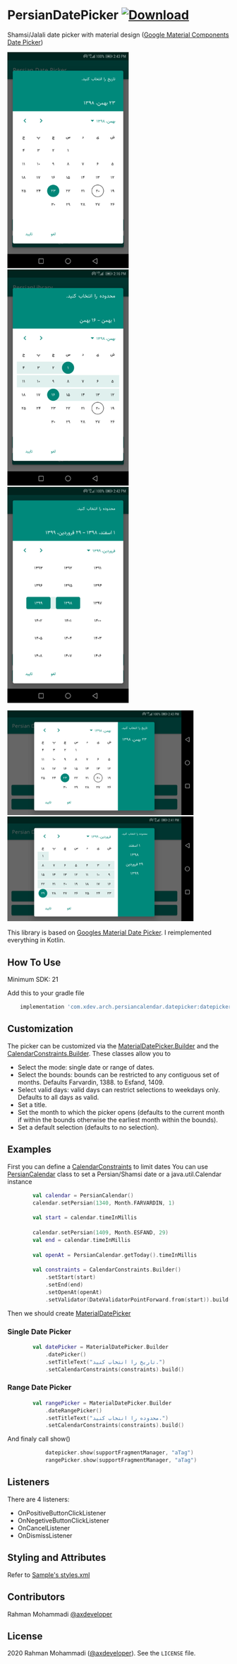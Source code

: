# PersianDatePicker [ ![Download](https://api.bintray.com/packages/xdeveloper/PersianDatePicker/com.xdev.arch.persiancalendar.datepicker/images/download.svg) ](https://bintray.com/xdeveloper/PersianDatePicker/com.xdev.arch.persiancalendar.datepicker/_latestVersion)
Shamsi/Jalali date picker with material design ([Google Material Components Date Picker](https://github.com/material-components/material-components-android))

<p>
<img src="screenshots/date_picker_portrait.png" alt="Single Selection Demo Portrait" width="275"/>&emsp;
<img src="screenshots/range_picker_portrait.png" alt="Range Selection Demo Portrait" width="275"/>&emsp;
<img src="screenshots/range_picker_year_portrait.png" alt="Range Selection Year Demo Portrait" width="275"/>
</p>

<p>
<img src="screenshots/date_picker_land.png" alt="Single Selection Demo Land" width="422" />&emsp;
<img src="screenshots/range_picker_land.png" alt="Range Selection Demo Land" width="422" />
</p>

This library is based on [Googles Material Date Picker](https://github.com/material-components/material-components-android).
I reimplemented everything in Kotlin.

## How To Use
Minimum SDK: 21

Add this to your gradle file
```groovy
    implementation 'com.xdev.arch.persiancalendar.datepicker:datepicker:0.3.2'
```

## Customization
The picker can be customized via the [MaterialDatePicker.Builder](https://github.com/axdeveloper/PersianDatePicker/blob/master/persiancalendar/src/main/java/com/xdev/arch/persiancalendar/datepicker/MaterialDatePicker.kt)
and the
[CalendarConstraints.Builder](https://github.com/axdeveloper/PersianDatePicker/blob/master/persiancalendar/src/main/java/com/xdev/arch/persiancalendar/datepicker/CalendarConstraints.kt).
These classes allow you to

-  Select the mode: single date or range of dates.
-  Select the bounds: bounds can be restricted to any contiguous set of months. Defaults Farvardin, 1388. to Esfand, 1409.
-  Select valid days: valid days can restrict selections to weekdays only. Defaults to all days as valid.
-  Set a title.
-  Set the month to which the picker opens (defaults to the current month if within the bounds otherwise the earliest month within the bounds).
-  Set a default selection (defaults to no selection).

## Examples
First you can define a [CalendarConstraints](https://github.com/axdeveloper/PersianDatePicker/blob/master/persiancalendar/src/main/java/com/xdev/arch/persiancalendar/datepicker/CalendarConstraints.kt) to limit dates
You can use [PersianCalendar](https://github.com/axdeveloper/PersianDatePicker/blob/master/persiancalendar/src/main/java/com/xdev/arch/persiancalendar/datepicker/calendar/PersianCalendar.kt) class to set a Persian/Shamsi date or a java.util.Calendar instance
```kotlin
        val calendar = PersianCalendar()
        calendar.setPersian(1340, Month.FARVARDIN, 1)

        val start = calendar.timeInMillis
        
        calendar.setPersian(1409, Month.ESFAND, 29)
        val end = calendar.timeInMillis
        
        val openAt = PersianCalendar.getToday().timeInMillis
        
        val constraints = CalendarConstraints.Builder()
            .setStart(start)
            .setEnd(end)
            .setOpenAt(openAt)
            .setValidator(DateValidatorPointForward.from(start)).build()
```

Then we should create [MaterialDatePicker](https://github.com/axdeveloper/PersianDatePicker/blob/master/persiancalendar/src/main/java/com/xdev/arch/persiancalendar/datepicker/MaterialDatePicker.kt)

### Single Date Picker
```kotlin
        val datePicker = MaterialDatePicker.Builder
            .datePicker()
            .setTitleText("تاریخ را انتخاب کنید.")
            .setCalendarConstraints(constraints).build()
```
### Range Date Picker
```kotlin
        val rangePicker = MaterialDatePicker.Builder
            .dateRangePicker()
            .setTitleText("محدوده را انتخاب کنید.")
            .setCalendarConstraints(constraints).build()
```
And finaly call show()
```kotlin
            datepicker.show(supportFragmentManager, "aTag")
            rangePicker.show(supportFragmentManager, "aTag")
```
## Listeners
  There are 4 listeners: 
-   OnPositiveButtonClickListener
-   OnNegetiveButtonClickListener
-   OnCancelListener
-   OnDismissListener

## Styling and Attributes
Refer to [Sample's styles.xml](https://github.com/axdeveloper/PersianDatePicker/blob/master/app/src/main/res/values/styles.xml)

## Contributors
Rahman Mohammadi [@axdeveloper](https://github.com/axdeveloper)

## License
2020 Rahman Mohammadi ([@axdeveloper](https://github.com/axdeveloper)). See the `LICENSE` file.
